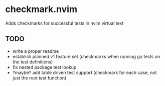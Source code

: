 # checkmark.nvim

Adds checkmarks for successful tests in nvim virtual text

## TODO

- write a proper readme
- establish planned v1 feature set (checkmarks when running go tests on the test definitions)
- fix nested package test lookup
- ?maybe? add table driven test support (checkmark for each case, not just the root test function)


